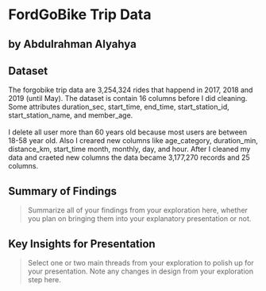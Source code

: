# FordGoBike Trip Data
## by Abdulrahman Alyahya


## Dataset

The forgobike trip data are 3,254,324 rides that happend in 2017, 2018 and 2019 (until May). The dataset is contain 16 columns before I did cleaning. Some attributes duration_sec, start_time, end_time, start_station_id, start_station_name, and member_age.
<br><br>
I delete all user more than 60 years old because most users are between 18-58 year old. Also I creared new columns like age_category, duration_min, distance_km, start_time month, monthly, day, and hour. After I cleaned my data and craeted new columns the data became 3,177,270 records and 25 columns.


## Summary of Findings

> Summarize all of your findings from your exploration here, whether you plan on bringing them into your explanatory presentation or not.


## Key Insights for Presentation

> Select one or two main threads from your exploration to polish up for your presentation. Note any changes in design from your exploration step here.